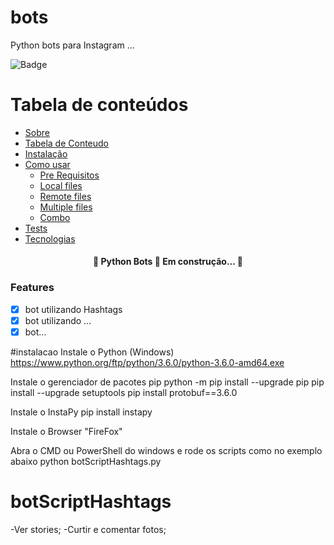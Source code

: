 # bots
Python bots para Instagram ...

![Badge](https://img.shields.io/badge/Blog-AtriosTech-339933?style=for-the-badge&logo=ghost)

Tabela de conteúdos
=================
<!--ts-->
   * [Sobre](#Sobre)
   * [Tabela de Conteudo](#tabela-de-conteudo)
   * [Instalação](#instalacao)
   * [Como usar](#como-usar)
      * [Pre Requisitos](#pre-requisitos)
      * [Local files](#local-files)
      * [Remote files](#remote-files)
      * [Multiple files](#multiple-files)
      * [Combo](#combo)
   * [Tests](#testes)
   * [Tecnologias](#tecnologias)
<!--te-->

<h4 align="center">
	🚧  Python Bots 🚀 Em construção...  🚧
</h4>

### Features

- [x] bot utilizando Hashtags
- [x] bot utilizando ...
- [x] bot...

#instalacao
Instale o Python (Windows)
https://www.python.org/ftp/python/3.6.0/python-3.6.0-amd64.exe

Instale o gerenciador de pacotes pip
python -m pip install --upgrade pip
pip install --upgrade setuptools
pip install protobuf==3.6.0

Instale o InstaPy
pip install instapy

Instale o Browser "FireFox"

Abra o CMD ou PowerShell do windows e rode os scripts como no exemplo abaixo
python botScriptHashtags.py

# botScriptHashtags
  -Ver stories;
  -Curtir e comentar fotos;
